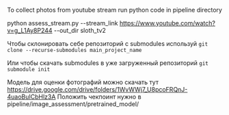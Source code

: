 

To collect photos from youtube stream run python code in pipeline directory

python assess_stream.py --stream_link https://www.youtube.com/watch?v=g_L1Ay8P244 --out_dir sloth_tv2


Чтобы склонировать себе репозиторий с submodules используй
`git clone --recurse-submodules main_project_name`

Или чтобы скачать submodules в уже загруженный репозиторий
`git submodule init`

Модель для оценки фотографий можно скачать тут https://drive.google.com/drive/folders/1WvWWj7_U8pcoFRQnJ-4uaoBuICbHlz3A
Положить чекпоинт нужно в pipeline/image_assessment/pretrained_model/
